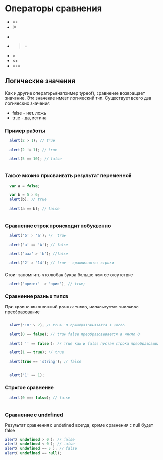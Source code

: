 # Операторы сравнения
* ==
* !=
* >
* >=
* <
* <=
* ===

## Логические значения
Как и другие операторы(например typeof), сравнение возвращает значение. Это значение имеет логический тип.
Существует всего два логических значения:
* false - нет, ложь
* true - да, истина
### Пример работы
```javascript
  alert(2 > 1); // true
  
  alert(2 != 1); // true
  
  alert(5 == 10); // false
  
```
### Также можно присваивать результат переменной
```javascript
  var a = false;
  
  var b = 5 > 6; 
  alert(b); // true
  
  alert(a == b); // false
  
```
### Сравнение строк происходит побуквенно
```javascript
  alert('б' > 'а'); //  true
  
  alert('a' == 'A'); // false
  
  alert('aaa' > 'b'); //false
  
  alert('2' > '14'); // true - сравниваются строки
```
###
Стоит запомнить что любая буква больше чем ее отсутствие

```javascript
  alert('привет'  > 'прив'); // true;
```
### Сравнение разных типов
При сравнении значений разных типов, используется числовое преобразование
```javascript

  alert('10' > 2); // true 10 преобразовывается в число
  
  alert(0 == false); // true false преобразовывается в число 0
  
  alert( '' == false ); // true как и false пустая строка преобразовывается в число 0
  
  alert(1 == true); // true
  
  alert(true == 'string'); // false
  
  
  alert('1' == 1); 
```
### Строгое сравнение
```javascript
  alert(0 === false); // false
  
```
### Сравнение с undefined
Результат сравнения с undefined всегда, кроме сравнения с null будет false
```javascript
alert( undefined > 0 ); // false
alert( undefined < 0 ); // false
alert( undefined == 0 ); // false
alert( undefined == null);
```

